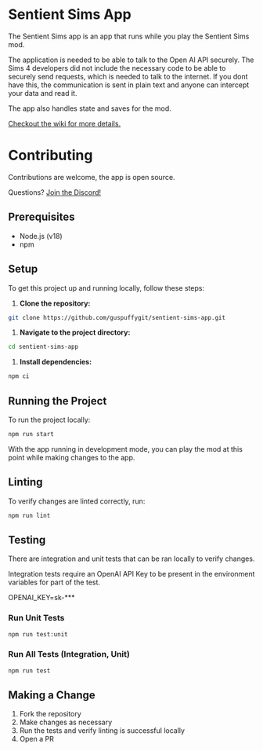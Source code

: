 # Sentient Sims App

The Sentient Sims app is an app that runs while you play the Sentient Sims mod.

The application is needed to be able to talk to the Open AI API securely. The Sims 4 developers
did not include the necessary code to be able to securely send requests, which is needed to
talk to the internet. If you dont have this, the communication is sent in plain text and anyone
can intercept your data and read it.

The app also handles state and saves for the mod.

[Checkout the wiki for more details.](https://github.com/guspuffygit/sentient-sims-app/wiki)

# Contributing

Contributions are welcome, the app is open source.

Questions? [Join the Discord!](https://discord.com/invite/JTjbydmUAp)

## Prerequisites
- Node.js (v18)
- npm

## Setup

To get this project up and running locally, follow these steps:

1. **Clone the repository:**
```bash
git clone https://github.com/guspuffygit/sentient-sims-app.git
```
1. **Navigate to the project directory:**
```bash
cd sentient-sims-app
```

1. **Install dependencies:**
```bash
npm ci
```

## Running the Project

To run the project locally:

```bash
npm run start
```

With the app running in development mode, you can play the mod at this point while making changes to the app.

## Linting

To verify changes are linted correctly, run:
```bash
npm run lint
```

## Testing

There are integration and unit tests that can be ran locally to verify changes.

Integration tests require an OpenAI API Key to be present in the environment variables for part of the test.

OPENAI_KEY=sk-***

### Run Unit Tests

```bash
npm run test:unit
```

### Run All Tests (Integration, Unit)
```bash
npm run test
```

## Making a Change

1. Fork the repository
1. Make changes as necessary
1. Run the tests and verify linting is successful locally
1. Open a PR
